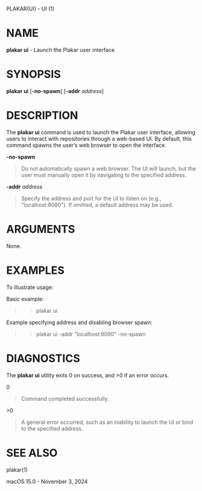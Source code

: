 PLAKAR(UI) - UI (1)

# NAME

**plakar ui** - Launch the Plakar user interface

# SYNOPSIS

**plakar ui**
\[**-no-spawn**]
\[**-addr**&nbsp;*address*]

# DESCRIPTION

The
**plakar ui**
command is used to launch the Plakar user interface, allowing users to interact with repositories through a web-based UI. By default, this command spawns the user&#8217;s web browser to open the interface.

**-no-spawn**

> Do not automatically spawn a web browser. The UI will launch, but the user must manually open it by navigating to the specified address.

**-addr** *address*

> Specify the address and port for the UI to listen on (e.g., "localhost:8080"). If omitted, a default address may be used.

# ARGUMENTS

None.

# EXAMPLES

To illustrate usage:

Basic example:

> > plakar ui

Example specifying address and disabling browser spawn:

> > plakar ui -addr "localhost:9090" -no-spawn

# DIAGNOSTICS

The **plakar ui** utility exits&#160;0 on success, and&#160;&gt;0 if an error occurs.

0

> Command completed successfully.

&gt;0

> A general error occurred, such as an inability to launch the UI or bind to the specified address.

# SEE ALSO

plakar(1)

macOS 15.0 - November 3, 2024
